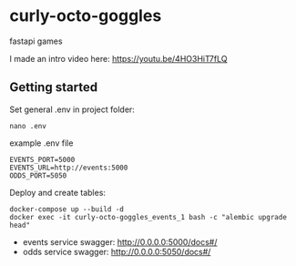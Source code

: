 # curly-octo-goggles
fastapi games

I made an intro video here: https://youtu.be/4HO3HiT7fLQ

## Getting started

Set general .env in project folder:

    nano .env
    
example .env file
    
    EVENTS_PORT=5000
    EVENTS_URL=http://events:5000
    ODDS_PORT=5050

Deploy and create tables:
    
    docker-compose up --build -d
    docker exec -it curly-octo-goggles_events_1 bash -c "alembic upgrade head"

- events service swagger: http://0.0.0.0:5000/docs#/
- odds service swagger: http://0.0.0.0:5050/docs#/